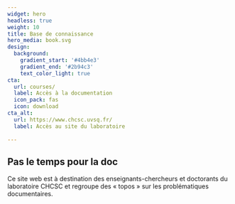 ```yaml
---
widget: hero
headless: true
weight: 10
title: Base de connaissance
hero_media: book.svg
design:
  background:
    gradient_start: '#4bb4e3'
    gradient_end: '#2b94c3'
    text_color_light: true
cta:
  url: courses/
  label: Accès à la documentation
  icon_pack: fas
  icon: download
cta_alt:
  url: https://www.chcsc.uvsq.fr/
  label: Accès au site du laboratoire
  
---
```


## Pas le temps pour la doc
Ce site web est à destination des enseignants-chercheurs et doctorants du laboratoire CHCSC et regroupe des « topos » sur les problématiques documentaires.
